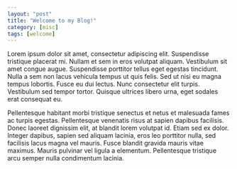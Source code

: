 ```yaml
---
layout: "post"
title: "Welcome to my Blog!"
category: [misc]
tags: [welcome]
---
```


Lorem ipsum dolor sit amet, consectetur adipiscing elit. Suspendisse tristique placerat mi. Nullam et sem in eros volutpat aliquam. Vestibulum sit amet congue augue. Suspendisse porttitor tellus eget egestas tincidunt. Nulla a sem non lacus vehicula tempus ut quis felis. Sed ut nisi eu magna tempus lobortis. Fusce eu dui lectus. Nunc consectetur elit turpis. Vestibulum sed tempor tortor. Quisque ultrices libero urna, eget sodales erat consequat eu.

Pellentesque habitant morbi tristique senectus et netus et malesuada fames ac turpis egestas. Pellentesque venenatis risus at sapien dapibus facilisis. Donec laoreet dignissim elit, at blandit lorem volutpat id. Etiam sed ex dolor. Integer dapibus, sapien sed aliquam lacinia, eros leo porttitor nulla, sed facilisis lacus magna vel mauris. Fusce blandit gravida mauris vitae maximus. Mauris pulvinar vel ligula a elementum. Pellentesque tristique arcu semper nulla condimentum lacinia.